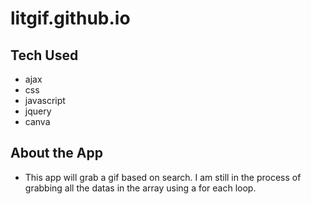 # litgif.github.io

## Tech Used
- ajax
- css
- javascript
- jquery
- canva

## About the App

- This app will grab a gif based on search. I am still in the process of grabbing all the datas in the array using a for each loop. 